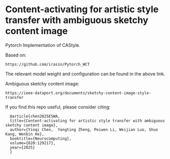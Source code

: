 # Content-activating for artistic style transfer with ambiguous sketchy content image

Pytorch Implementation of CAStyle.

Based on: 
```
https://github.com/irasin/Pytorch_WCT
```

The relevant model weight and configuration can be found in the above link.


Ambiguous sketchy content image: 
```
https://ieee-dataport.org/documents/sketchy-content-image-style-transfer
```

If you find this repo useful, please consider citing:

```
  @article{chen2025ESWA,
  title={Content-activating for artistic style transfer with ambiguous sketchy content image},
  author={Yinqi Chen,  Yangting Zheng, Peiwen Li, Weijian Luo, Shuo Kang, Wenbin He},
  booktitle={Neurocomputing},
  volume={620:129217},
  year={2025}
  }
```
